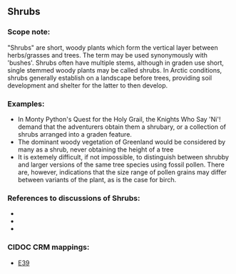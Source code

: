 
## Shrubs 

###  Scope note: 
"Shrubs" are short, woody plants which form the vertical layer between herbs/grasses and trees. The term may be used synonymously with 'bushes'. Shrubs often have multiple stems, although in graden use short, single stemmed woody plants may be called shrubs. In Arctic conditions, shrubs generally establish on a landscape before trees, providing soil development and shelter for the latter to then develop.

### Examples: 

* In Monty Python's Quest for the Holy Grail, the Knights Who Say 'Ni'! demand that the adventurers obtain them a shrubary, or a collection of shrubs arranged into a graden feature.
* The dominant woody vegetation of Greenland would be considered by many as a shrub, never obtaining the height of a tree
* It is extemely difficult, if not impossible, to distinguish between shrubby and larger versions of the same tree species using fossil pollen. There are, however, indications that the size range of pollen grains may differ between variants of the plant, as is the case for birch.

### References to discussions of Shrubs:

* 

* 

* 

### CIDOC CRM mappings: 

* [E39](http://www.cidoc-crm.org/Entity/e39-actor/version-6.1)



